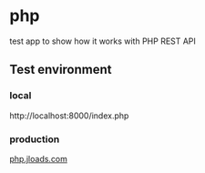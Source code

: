 # php
test app to show how it works with PHP REST API

## Test environment

### local
http://localhost:8000/index.php

### production
[php.jloads.com](https://php.jloads.com/index.php)
